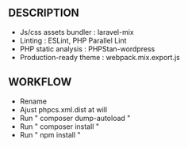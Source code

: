 ## DESCRIPTION
* Js/css assets bundler : laravel-mix
* Linting : ESLint, PHP Parallel Lint
* PHP static analysis : PHPStan-wordpress
* Production-ready theme : webpack.mix.export.js

## WORKFLOW
* Rename
* Ajust phpcs.xml.dist at will
* Run " composer dump-autoload "
* Run " composer install "
* Run " npm install "
